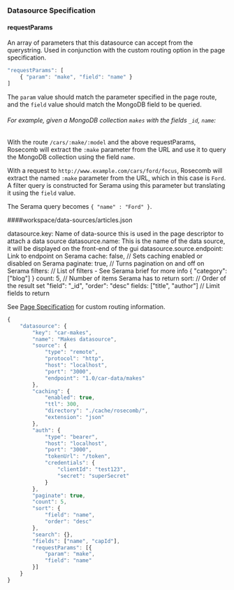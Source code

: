 ### Datasource Specification


#### requestParams

An array of parameters that this datasource can accept from the querystring. Used in conjunction with the custom routing option in the page specification.

```js
"requestParams": [
	{ "param": "make", "field": "name" }
]
```

The `param` value should match the parameter specified in the page route, and the `field` value should match the MongoDB field to be queried.

###### For example, given a MongoDB collection `makes` with the fields `_id`, `name`:

With the route `/cars/:make/:model` and the above requestParams, Rosecomb will extract the `:make` parameter from the URL and use it to query the MongoDB collection using the field `name`.

With a request to `http://www.example.com/cars/ford/focus`, Rosecomb will extract the named `:make` parameter from the URL, which in this case is `Ford`. A filter query is constructed for Serama using this parameter but translating it using the `field` value.

The Serama query becomes `{ "name" : "Ford" }`.

####workspace/data-sources/articles.json

datasource.key: Name of data-source this is used in the page descriptor to attach a data source
datasource.name: This is the name of the data source, it will be displayed on the front-end of the gui
datasource.source.endpoint: Link to endpoint on Serama
cache: false, // Sets caching enabled or disabled on Serama
paginate: true, // Turns pagination on and off on Serama
filters: // List of filters - See Serama brief for more info
        { "category": ["blog"] }
count: 5, // Number of items Serama has to return
sort: // Order of the result set
        "field": "_id",
        "order": "desc"
fields: ["title", "author"] // Limit fields to return


See [Page Specification](page_specification.md) for custom routing information.


```js
{
    "datasource": {
        "key": "car-makes",
        "name": "Makes datasource",
        "source": {
            "type": "remote",
            "protocol": "http",
            "host": "localhost",
            "port": "3000",
            "endpoint": "1.0/car-data/makes"
        },
        "caching": {
            "enabled": true,
            "ttl": 300,
            "directory": "./cache/rosecomb/",
            "extension": "json"
        },
        "auth": {
            "type": "bearer",
            "host": "localhost",
            "port": "3000",
            "tokenUrl": "/token",
            "credentials": {
                "clientId": "test123",
                "secret": "superSecret"
            }
        },
        "paginate": true,
        "count": 5,
        "sort": {
            "field": "name",
            "order": "desc"
        },
        "search": {},
        "fields": ["name", "capId"],
        "requestParams": [{
            "param": "make",
            "field": "name"
        }]
    }
}

```